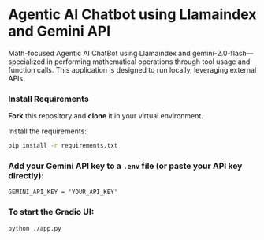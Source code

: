 # Agentic AI Chatbot using Llamaindex and Gemini API
Math-focused Agentic AI ChatBot using Llamaindex and gemini-2.0-flash—specialized in performing mathematical operations through tool usage and function calls. This application is designed to run locally, leveraging external APIs.

### Install Requirements 
**Fork** this repository and **clone** it in your virtual environment.

Install the requirements:
```bash
pip install -r requirements.txt
```

### Add your Gemini API key to a `.env` file (or paste your API key directly):
`
GEMINI_API_KEY = 'YOUR_API_KEY'
`

### To start the Gradio UI:
```bash
python ./app.py
```
